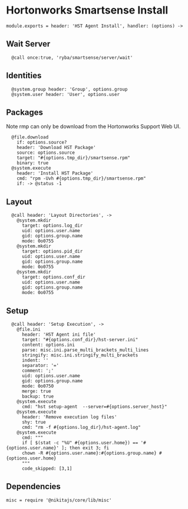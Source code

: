 
# Hortonworks Smartsense Install

    module.exports = header: 'HST Agent Install', handler: (options) ->

## Wait Server

      @call once:true, 'ryba/smartsense/server/wait'

## Identities

      @system.group header: 'Group', options.group
      @system.user header: 'User', options.user

## Packages
Note rmp can only be download from the Hortonworks Support Web UI.

      @file.download
        if: options.source?
        header: 'Download HST Package'
        source: options.source
        target: "#{options.tmp_dir}/smartsense.rpm"
        binary: true
      @system.execute
        header: 'Install HST Package'
        cmd: "rpm -Uvh #{options.tmp_dir}/smartsense.rpm"
        if: -> @status -1

## Layout

      @call header: 'Layout Directories', ->
        @system.mkdir
          target: options.log_dir
          uid: options.user.name
          gid: options.group.name
          mode: 0o0755
        @system.mkdir
          target: options.pid_dir
          uid: options.user.name
          gid: options.group.name
          mode: 0o0755
        @system.mkdir
          target: options.conf_dir
          uid: options.user.name
          gid: options.group.name
          mode: 0o0755

## Setup

      @call header: 'Setup Execution', ->
        @file.ini
          header: 'HST Agent ini file'
          target: "#{options.conf_dir}/hst-server.ini"
          content: options.ini
          parse: misc.ini.parse_multi_brackets_multi_lines
          stringify: misc.ini.stringify_multi_brackets
          indent: ''
          separator: '='
          comment: ';'
          uid: options.user.name
          gid: options.group.name
          mode: 0o0750
          merge: true
          backup: true
        @system.execute
          cmd: "hst setup-agent  --server=#{options.server_host}"
        @system.execute
          header: 'Remove execution log files'
          shy: true
          cmd: "rm -f #{options.log_dir}/hst-agent.log"
        @system.execute
          cmd: """
          if [ $(stat -c "%U" #{options.user.home}) == '#{options.user.name}' ]; then exit 3; fi
          chown -R #{options.user.name}:#{options.group.name} #{options.user.home}
          """
          code_skipped: [3,1]

## Dependencies

    misc = require '@nikitajs/core/lib/misc'
